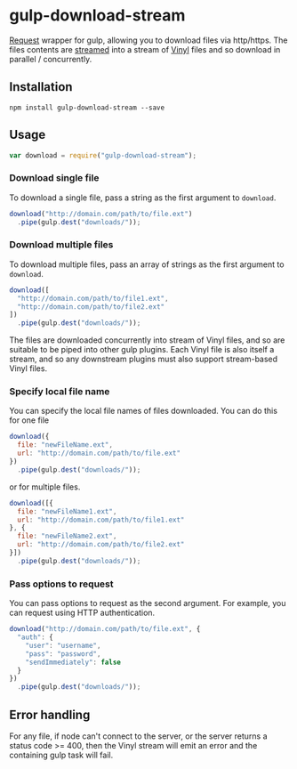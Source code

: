 # gulp-download-stream

[Request](https://github.com/mikeal/request) wrapper for gulp, allowing you to download files via http/https. The files contents are [streamed](streamed) into a stream of [Vinyl](https://github.com/gulpjs/vinyl) files and so download in parallel / concurrently.


## Installation

```
npm install gulp-download-stream --save
```


## Usage

```javascript
var download = require("gulp-download-stream");
```
	
### Download single file

To download a single file, pass a string as the first argument to `download`.
	
```javascript
download("http://domain.com/path/to/file.ext")
  .pipe(gulp.dest("downloads/"));
```


### Download multiple files

To download multiple files, pass an array of strings as the first argument to `download`.

```javascript
download([
  "http://domain.com/path/to/file1.ext",
  "http://domain.com/path/to/file2.ext"
])
  .pipe(gulp.dest("downloads/"));
```

The files are downloaded concurrently into stream of Vinyl files, and so are suitable to be piped into other gulp plugins. Each Vinyl file is also itself a stream, and so any downstream plugins must also support stream-based Vinyl files.


### Specify local file name

You can specify the local file names of files downloaded. You can do this for one file

```javascript
download({
  file: "newFileName.ext",
  url: "http://domain.com/path/to/file.ext"
})
  .pipe(gulp.dest("downloads/"));
```

or for multiple files.

```javascript
download([{
  file: "newFileName1.ext",
  url: "http://domain.com/path/to/file1.ext"
}, {
  file: "newFileName2.ext",
  url: "http://domain.com/path/to/file2.ext"
}])
  .pipe(gulp.dest("downloads/"));
```


### Pass options to request

You can pass options to request as the second argument. For example, you can request using HTTP authentication.

```javascript
download("http://domain.com/path/to/file.ext", {
  "auth": {
    "user": "username",
    "pass": "password",
    "sendImmediately": false
  }
})
  .pipe(gulp.dest("downloads/"));

```


## Error handling

For any file, if node can't connect to the server, or the server returns a status code >= 400, then the Vinyl stream will emit an error and the containing gulp task will fail.

